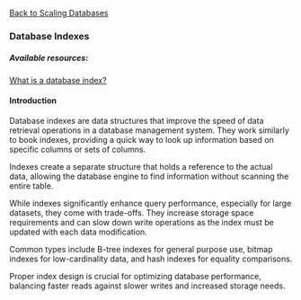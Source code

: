 [Back to Scaling Databases](./index.md)

### Database Indexes

##### Available resources:

[What is a database index?](https://www.codecademy.com/article/sql-indexes)

#### Introduction

Database indexes are data structures that improve the speed of data retrieval operations in a database management system. They work similarly to book indexes, providing a quick way to look up information based on specific columns or sets of columns.

Indexes create a separate structure that holds a reference to the actual data, allowing the database engine to find information without scanning the entire table.

While indexes significantly enhance query performance, especially for large datasets, they come with trade-offs. They increase storage space requirements and can slow down write operations as the index must be updated with each data modification.

Common types include B-tree indexes for general purpose use, bitmap indexes for low-cardinality data, and hash indexes for equality comparisons.

Proper index design is crucial for optimizing database performance, balancing faster reads against slower writes and increased storage needs.
